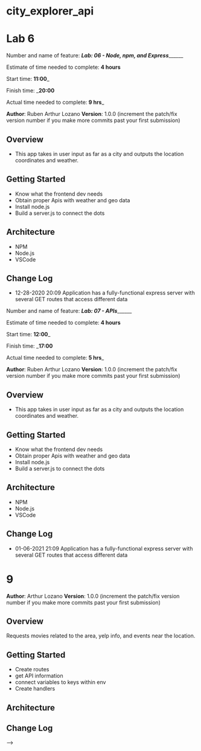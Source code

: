 # city_explorer_api


# Lab 6

Number and name of feature: _____Lab: 06 - Node, npm, and Express___________

Estimate of time needed to complete: __4 hours__

Start time: __11:00___

Finish time: ___20:00__

Actual time needed to complete: __9 hrs___


**Author**: Ruben Arthur Lozano
**Version**: 1.0.0 (increment the patch/fix version number if you make more commits past your first submission)

## Overview
- This app takes in user input as far as a city and outputs the location coordinates and weather.

## Getting Started
- Know what the frontend dev needs
- Obtain proper Apis with weather and geo data
- Install node.js
- Build a server.js to connect the dots

## Architecture
<!-- Provide a detailed description of the application design. What technologies (languages, libraries, etc) you're using, and any other relevant design information. -->
- NPM
- Node.js
- VSCode

## Change Log
<!-- Use this area to document the iterative changes made to your application as each feature is successfully implemented. Use time stamps. Here's an examples:

01-01-2001 4:59pm - Application now has a fully-functional express server, with a GET route for the location resource.

## Credits and Collaborations
<!-- Give credit (and a link) to other people or resources that helped you build this application. -->
- 12-28-2020 20:09 Application has a fully-functional express server with several GET routes that access different data 




Number and name of feature: _____Lab: 07 - APIs___________

Estimate of time needed to complete: __4 hours__

Start time: __12:00___

Finish time: ___17:00__

Actual time needed to complete: __5 hrs___


**Author**: Ruben Arthur Lozano
**Version**: 1.0.0 (increment the patch/fix version number if you make more commits past your first submission)

## Overview
- This app takes in user input as far as a city and outputs the location coordinates and weather.

## Getting Started
- Know what the frontend dev needs
- Obtain proper Apis with weather and geo data
- Install node.js
- Build a server.js to connect the dots

## Architecture
<!-- Provide a detailed description of the application design. What technologies (languages, libraries, etc) you're using, and any other relevant design information. -->
- NPM
- Node.js
- VSCode

## Change Log
<!-- Use this area to document the iterative changes made to your application as each feature is successfully implemented. Use time stamps. Here's an examples:

01-01-2001 4:59pm - Application now has a fully-functional express server, with a GET route for the location resource.

## Credits and Collaborations
<!-- Give credit (and a link) to other people or resources that helped you build this application. -->
- 01-06-2021 21:09 Application has a fully-functional express server with several GET routes that access different data 

# 9

**Author**: Arthur Lozano
**Version**: 1.0.0 (increment the patch/fix version number if you make more commits past your first submission)

## Overview
Requests movies related to the area, yelp info, and events near the location.

## Getting Started
- Create routes
- get API information
- connect variables to keys within env
- Create handlers
## Architecture
<!-- Provide a detailed description of the application design. What technologies (languages, libraries, etc) you're using, and any other relevant design information. -->

## Change Log
<!-- Use this area to document the iterative changes made to your application as each feature is successfully implemented. Use time stamps. Here's an examples:

01-01-2001 4:59pm - Application now has a fully-functional express server, with a GET route for the location resource.

## Credits and Collaborations
<!-- Give credit (and a link) to other people or resources that helped you build this application. -->
-->

